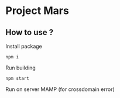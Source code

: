 # Project Mars

## How to use ?

Install package
```
npm i
```

Run building
```
npm start
```

Run on server MAMP (for crossdomain error)
